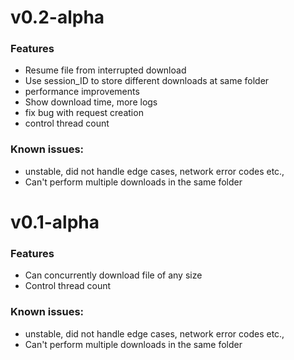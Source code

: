 # v0.2-alpha
### Features
- Resume file from interrupted download
- Use session_ID to store different downloads at same folder
- performance improvements 
- Show download time, more logs
- fix bug with request creation
- control thread count

### Known issues:
* unstable, did not handle edge cases, network error codes etc.,
* Can't perform multiple downloads in the same folder

# v0.1-alpha

### Features
* Can concurrently download file of any size
* Control thread count

### Known issues:
* unstable, did not handle edge cases, network error codes etc.,
* Can't perform multiple downloads in the same folder
